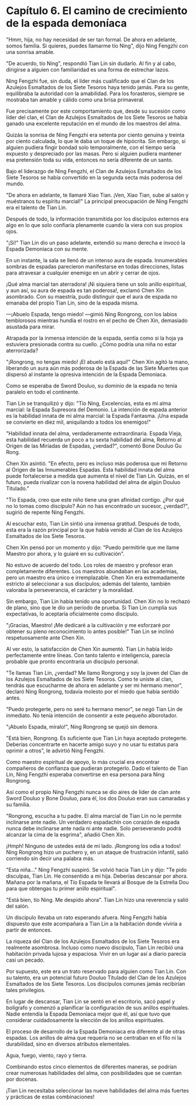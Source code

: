 
# Capítulo 6. El camino de crecimiento de la espada demoníaca


"Hmm, hija, no hay necesidad de ser tan formal. De ahora en adelante, somos familia. Si quieres, puedes llamarme tío Ning", dijo Ning Fengzhi con una sonrisa amable.

"De acuerdo, tío Ning", respondió Tian Lin sin dudarlo. Al fin y al cabo, dirigirse a alguien con familiaridad es una forma de estrechar lazos.

Ning Fengzhi fue, sin duda, el líder más cualificado que el Clan de los Azulejos Esmaltados de los Siete Tesoros haya tenido jamás. Para su gente, equilibraba la autoridad con la amabilidad. Para los forasteros, siempre se mostraba tan amable y cálido como una brisa primaveral.

Fue precisamente por este comportamiento que, desde su sucesión como líder del clan, el Clan de Azulejos Esmaltados de los Siete Tesoros se había ganado una excelente reputación en el mundo de los maestros del alma.

Quizás la sonrisa de Ning Fengzhi era setenta por ciento genuina y treinta por ciento calculada, lo que le daba un toque de hipócrita. Sin embargo, si alguien pudiera fingir bondad solo temporalmente, con el tiempo sería expuesto y despreciado por las masas. Pero si alguien pudiera mantener esa pretensión toda su vida, entonces no sería diferente de un santo.

Bajo el liderazgo de Ning Fengzhi, el Clan de Azulejos Esmaltados de los Siete Tesoros se había convertido en la segunda secta más poderosa del mundo.

"De ahora en adelante, te llamaré Xiao Tian. ¡Ven, Xiao Tian, sube al salón y muéstranos tu espíritu marcial!" La principal preocupación de Ning Fengzhi era el talento de Tian Lin.

Después de todo, la información transmitida por los discípulos externos era algo en lo que solo confiaría plenamente cuando la viera con sus propios ojos.

"¡Sí!" Tian Lin dio un paso adelante, extendió su mano derecha e invocó la Espada Demoniaca con su mente.

En un instante, la sala se llenó de un intenso aura de espada. Innumerables sombras de espadas parecieron manifestarse en todas direcciones, listas para atravesar a cualquier enemigo en un abrir y cerrar de ojos.

¡Qué alma marcial tan aterradora! ¡Ni siquiera tiene un solo anillo espiritual, y aun así, su aura de espada es tan poderosa!, exclamó Chen Xin asombrado. Con su maestría, pudo distinguir que el aura de espada no emanaba del propio Tian Lin, sino de la espada misma.

—¡Abuelo Espada, tengo miedo! —gimió Ning Rongrong, con los labios temblorosos mientras hundía el rostro en el pecho de Chen Xin, demasiado asustada para mirar.

Atrapada por la inmensa intención de la espada, sentía como si la hoja ya estuviera presionada contra su cuello. ¿Cómo podría una niña no estar aterrorizada?

"¡Rongrong, no tengas miedo! ¡El abuelo está aquí!" Chen Xin agitó la mano, liberando un aura aún más poderosa de la Espada de las Siete Muertes que dispersó al instante la opresiva intención de la Espada Demoniaca.

Como se esperaba de Sword Douluo, su dominio de la espada no tenía paralelo en todo el continente.

Tian Lin se tranquilizó y dijo: "Tío Ning, Excelencias, esta es mi alma marcial: la Espada Supresora del Demonio. La intención de espada anterior es la habilidad innata de mi alma marcial: la Espada Fantasma. ¡Una espada se convierte en diez mil, aniquilando a todos los enemigos!"

"Habilidad innata del alma, verdaderamente extraordinaria. Espada Vieja, esta habilidad recuerda un poco a tu sexta habilidad del alma, Retorno al Origen de las Miríadas de Espadas, ¿verdad?", comentó Bone Douluo Gu Rong.

Chen Xin asintió. "En efecto, pero es incluso más poderosa que mi Retorno al Origen de las Innumerables Espadas. Esta habilidad innata del alma puede fortalecerse a medida que aumenta el nivel de Tian Lin. Quizás, en el futuro, pueda rivalizar con la novena habilidad del alma de algún Douluo Titulado."

"Tío Espada, creo que este niño tiene una gran afinidad contigo. ¿Por qué no lo tomas como discípulo? Aún no has encontrado un sucesor, ¿verdad?", sugirió de repente Ning Fengzhi.

Al escuchar esto, Tian Lin sintió una inmensa gratitud. Después de todo, esta era la razón principal por la que había venido al Clan de los Azulejos Esmaltados de los Siete Tesoros.

Chen Xin pensó por un momento y dijo: "Puedo permitirle que me llame Maestro por ahora, y lo guiaré en su cultivación".

No estuvo de acuerdo del todo. Los roles de maestro y profesor eran completamente diferentes. Los maestros abundaban en las academias, pero un maestro era único e irremplazable. Chen Xin era extremadamente estricto al seleccionar a sus discípulos; además del talento, también valoraba la perseverancia, el carácter y la moralidad.

Sin embargo, Tian Lin había tenido una oportunidad. Chen Xin no lo rechazó de plano, sino que le dio un período de prueba. Si Tian Lin cumplía sus expectativas, lo aceptaría oficialmente como discípulo.

"¡Gracias, Maestro! ¡Me dedicaré a la cultivación y me esforzaré por obtener su pleno reconocimiento lo antes posible!" Tian Lin se inclinó respetuosamente ante Chen Xin.

Al ver esto, la satisfacción de Chen Xin aumentó. Tian Lin había leído perfectamente entre líneas. Con tanto talento e inteligencia, parecía probable que pronto encontraría un discípulo personal.

"Te llamas Tian Lin, ¿verdad? Me llamo Rongrong y soy la joven del Clan de los Azulejos Esmaltados de los Siete Tesoros. Como te uniste al clan, tendrás que escucharme de ahora en adelante y ser mi hermano menor", declaró Ning Rongrong, todavía molesto por el miedo que había sentido antes.

"Puedo protegerte, pero no seré tu hermano menor", se negó Tian Lin de inmediato. No tenía intención de consentir a este pequeño alborotador.

"¡Abuelo Espada, míralo!", Ning Rongrong se quejó sin demora.

"Está bien, Rongrong. Es suficiente que Tian Lin haya aceptado protegerte. Deberías concentrarte en hacerte amigo suyo y no usar tu estatus para oprimir a otros", le advirtió Ning Fengzhi.

Como maestro espiritual de apoyo, lo más crucial era encontrar compañeros de confianza que pudieran protegerlo. Dado el talento de Tian Lin, Ning Fengzhi esperaba convertirse en esa persona para Ning Rongrong.

Así como el propio Ning Fengzhi nunca se dio aires de líder de clan ante Sword Douluo y Bone Douluo, para él, los dos Douluo eran sus camaradas y su familia.

"Rongrong, escucha a tu padre. El alma marcial de Tian Lin no le permite inclinarse ante nadie. Un verdadero espadachín con corazón de espada nunca debe inclinarse ante nada ni ante nadie. Solo perseverando podrá alcanzar la cima de la esgrima", añadió Chen Xin.

¡Hmph! Ninguno de ustedes está de mi lado. ¡Rongrong los odia a todos! Ning Rongrong hizo un puchero y, en un ataque de frustración infantil, salió corriendo sin decir una palabra más.

"Esta niña..." Ning Fengzhi suspiró. Se volvió hacia Tian Lin y dijo: "Te pido disculpas, Tian Lin. He consentido a mi hija. Deberías descansar por ahora. Mañana por la mañana, el Tío Espada te llevará al Bosque de la Estrella Dou para que obtengas tu primer anillo espiritual".

"Está bien, tío Ning. Me despido ahora". Tian Lin hizo una reverencia y salió del salón.

Un discípulo llevaba un rato esperando afuera. Ning Fengzhi había dispuesto que este acompañara a Tian Lin a la habitación donde viviría a partir de entonces.

La riqueza del Clan de los Azulejos Esmaltados de los Siete Tesoros era realmente asombrosa. Incluso como nuevo discípulo, Tian Lin recibió una habitación privada lujosa y espaciosa. Vivir en un lugar así a diario parecía casi un pecado.

Por supuesto, este era un trato reservado para alguien como Tian Lin. Con su talento, era un potencial futuro Douluo Titulado del Clan de los Azulejos Esmaltados de los Siete Tesoros. Los discípulos comunes jamás recibirían tales privilegios.

En lugar de descansar, Tian Lin se sentó en el escritorio, sacó papel y bolígrafo y comenzó a planificar la configuración de sus anillos espirituales. Nadie entendía la Espada Demoniaca mejor que él, así que tuvo que considerar cuidadosamente la elección de los anillos espirituales.

El proceso de desarrollo de la Espada Demoniaca era diferente al de otras espadas. Los anillos de alma que requería no se centraban en el filo ni la durabilidad, sino en diversos atributos elementales.

Agua, fuego, viento, rayo y tierra.

Combinando estos cinco elementos de diferentes maneras, se podrían crear numerosas habilidades del alma, con posibilidades que se cuentan por docenas.

¡Tian Lin necesitaba seleccionar las nueve habilidades del alma más fuertes y prácticas de estas combinaciones!